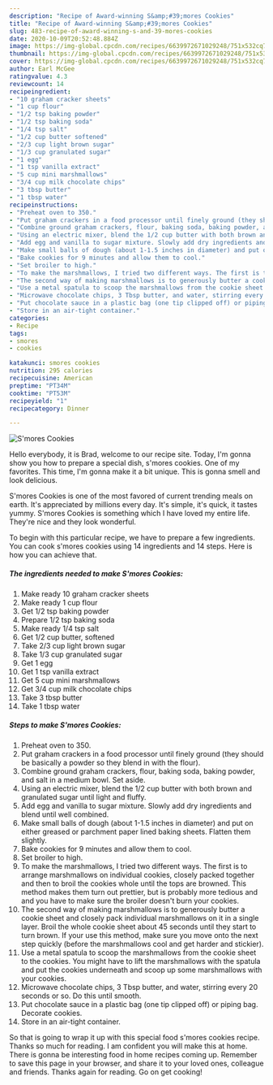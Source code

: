 ```yaml
---
description: "Recipe of Award-winning S&amp;#39;mores Cookies"
title: "Recipe of Award-winning S&amp;#39;mores Cookies"
slug: 483-recipe-of-award-winning-s-and-39-mores-cookies
date: 2020-10-09T20:52:48.884Z
image: https://img-global.cpcdn.com/recipes/6639972671029248/751x532cq70/smores-cookies-recipe-main-photo.jpg
thumbnail: https://img-global.cpcdn.com/recipes/6639972671029248/751x532cq70/smores-cookies-recipe-main-photo.jpg
cover: https://img-global.cpcdn.com/recipes/6639972671029248/751x532cq70/smores-cookies-recipe-main-photo.jpg
author: Earl McGee
ratingvalue: 4.3
reviewcount: 14
recipeingredient:
- "10 graham cracker sheets"
- "1 cup flour"
- "1/2 tsp baking powder"
- "1/2 tsp baking soda"
- "1/4 tsp salt"
- "1/2 cup butter softened"
- "2/3 cup light brown sugar"
- "1/3 cup granulated sugar"
- "1 egg"
- "1 tsp vanilla extract"
- "5 cup mini marshmallows"
- "3/4 cup milk chocolate chips"
- "3 tbsp butter"
- "1 tbsp water"
recipeinstructions:
- "Preheat oven to 350."
- "Put graham crackers in a food processor until finely ground (they should be basically a powder so they blend in with the flour)."
- "Combine ground graham crackers, flour, baking soda, baking powder, and salt in a medium bowl. Set aside."
- "Using an electric mixer, blend the 1/2 cup butter with both brown and granulated sugar until light and fluffy."
- "Add egg and vanilla to sugar mixture. Slowly add dry ingredients and blend until well combined."
- "Make small balls of dough (about 1-1.5 inches in diameter) and put on either greased or parchment paper lined baking sheets. Flatten them slightly."
- "Bake cookies for 9 minutes and allow them to cool."
- "Set broiler to high."
- "To make the marshmallows, I tried two different ways. The first is to arrange marshmallows on individual cookies, closely packed together and then to broil the cookies whole until the tops are browned. This method makes them turn out prettier, but is probably more tedious and and you have to make sure the broiler doesn&#39;t burn your cookies."
- "The second way of making marshmallows is to generously butter a cookie sheet and closely pack individual marshmallows on it in a single layer. Broil the whole cookie sheet about 45 seconds until they start to turn brown. If your use this method, make sure you move onto the next step quickly (before the marshmallows cool and get harder and stickier)."
- "Use a metal spatula to scoop the marshmallows from the cookie sheet to the cookies. You might have to lift the marshmallows with the spatula and put the cookies underneath and scoop up some marshmallows with your cookies."
- "Microwave chocolate chips, 3 Tbsp butter, and water, stirring every 20 seconds or so. Do this until smooth."
- "Put chocolate sauce in a plastic bag (one tip clipped off) or piping bag. Decorate cookies."
- "Store in an air-tight container."
categories:
- Recipe
tags:
- smores
- cookies

katakunci: smores cookies 
nutrition: 295 calories
recipecuisine: American
preptime: "PT34M"
cooktime: "PT53M"
recipeyield: "1"
recipecategory: Dinner

---
```



![S&#39;mores Cookies](https://img-global.cpcdn.com/recipes/6639972671029248/751x532cq70/smores-cookies-recipe-main-photo.jpg)

Hello everybody, it is Brad, welcome to our recipe site. Today, I'm gonna show you how to prepare a special dish, s&#39;mores cookies. One of my favorites. This time, I'm gonna make it a bit unique. This is gonna smell and look delicious.

S&#39;mores Cookies is one of the most favored of current trending meals on earth. It's appreciated by millions every day. It's simple, it's quick, it tastes yummy. S&#39;mores Cookies is something which I have loved my entire life. They're nice and they look wonderful.




To begin with this particular recipe, we have to prepare a few ingredients. You can cook s&#39;mores cookies using 14 ingredients and 14 steps. Here is how you can achieve that.

<!--inarticleads1-->

##### The ingredients needed to make S&#39;mores Cookies:

1. Make ready 10 graham cracker sheets
1. Make ready 1 cup flour
1. Get 1/2 tsp baking powder
1. Prepare 1/2 tsp baking soda
1. Make ready 1/4 tsp salt
1. Get 1/2 cup butter, softened
1. Take 2/3 cup light brown sugar
1. Take 1/3 cup granulated sugar
1. Get 1 egg
1. Get 1 tsp vanilla extract
1. Get 5 cup mini marshmallows
1. Get 3/4 cup milk chocolate chips
1. Take 3 tbsp butter
1. Take 1 tbsp water




<!--inarticleads2-->

##### Steps to make S&#39;mores Cookies:

1. Preheat oven to 350.
1. Put graham crackers in a food processor until finely ground (they should be basically a powder so they blend in with the flour).
1. Combine ground graham crackers, flour, baking soda, baking powder, and salt in a medium bowl. Set aside.
1. Using an electric mixer, blend the 1/2 cup butter with both brown and granulated sugar until light and fluffy.
1. Add egg and vanilla to sugar mixture. Slowly add dry ingredients and blend until well combined.
1. Make small balls of dough (about 1-1.5 inches in diameter) and put on either greased or parchment paper lined baking sheets. Flatten them slightly.
1. Bake cookies for 9 minutes and allow them to cool.
1. Set broiler to high.
1. To make the marshmallows, I tried two different ways. The first is to arrange marshmallows on individual cookies, closely packed together and then to broil the cookies whole until the tops are browned. This method makes them turn out prettier, but is probably more tedious and and you have to make sure the broiler doesn&#39;t burn your cookies.
1. The second way of making marshmallows is to generously butter a cookie sheet and closely pack individual marshmallows on it in a single layer. Broil the whole cookie sheet about 45 seconds until they start to turn brown. If your use this method, make sure you move onto the next step quickly (before the marshmallows cool and get harder and stickier).
1. Use a metal spatula to scoop the marshmallows from the cookie sheet to the cookies. You might have to lift the marshmallows with the spatula and put the cookies underneath and scoop up some marshmallows with your cookies.
1. Microwave chocolate chips, 3 Tbsp butter, and water, stirring every 20 seconds or so. Do this until smooth.
1. Put chocolate sauce in a plastic bag (one tip clipped off) or piping bag. Decorate cookies.
1. Store in an air-tight container.




So that is going to wrap it up with this special food s&#39;mores cookies recipe. Thanks so much for reading. I am confident you will make this at home. There is gonna be interesting food in home recipes coming up. Remember to save this page in your browser, and share it to your loved ones, colleague and friends. Thanks again for reading. Go on get cooking!
